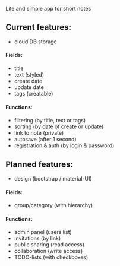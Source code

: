 Lite and simple app for short notes

## Current features:

- cloud DB storage

#### Fields:
- title
- text (styled)
- create date
- update date
- tags (creatable)

#### Functions:
- filtering (by title, text or tags)
- sorting (by date of create or update)
- link to note (private)
- autosave (after 1 second)
- registration & auth (by login & password)

## Planned features:

- design (bootstrap / material-UI)

#### Fields:
- group/category (with hierarchy)

#### Functions:
- admin panel (users list)
- invitations (by link)
- public sharing (read access)
- collaboration (write access)
- TODO-lists (with checkboxes)
